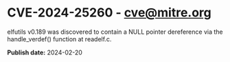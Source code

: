 # CVE-2024-25260 - cve@mitre.org

elfutils v0.189 was discovered to contain a NULL pointer dereference via the handle_verdef() function at readelf.c.

**Publish date:** 2024-02-20
